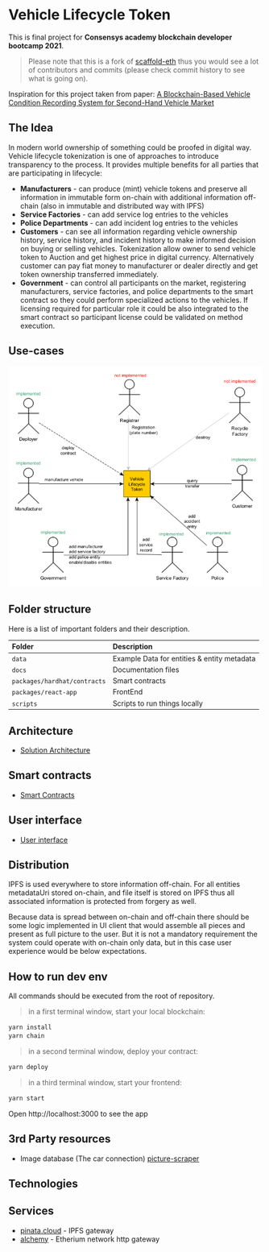 # Vehicle Lifecycle Token

This is final project for **Consensys academy blockchain developer bootcamp 2021**.

> Please note that this is a fork of [scaffold-eth](https://github.com/scaffold-eth/scaffold-eth) thus you would see a lot of contributors and commits (please check commit history to see what is going on).

Inspiration for this project taken from paper: [A Blockchain-Based Vehicle Condition Recording System for Second-Hand Vehicle Market](https://www.hindawi.com/journals/wcmc/2021/6623251/)

## The Idea

In modern world ownership of something could be proofed in digital way.
Vehicle lifecycle tokenization is one of approaches to introduce transparency to the process.
It provides multiple benefits for all parties that are participating in lifecycle:

- **Manufacturers** - can produce (mint) vehicle tokens and preserve all information in immutable form on-chain with additional information off-chain (also in immutable and distributed way with IPFS)
- **Service Factories** - can add service log entries to the vehicles
- **Police Departments** - can add incident log entries to the vehicles
- **Customers** - can see all information regarding vehicle ownership history, service history, and incident history to make informed decision on buying or selling vehicles. Tokenization allow owner to send vehicle token to Auction and get highest price in digital currency. Alternatively customer can pay fiat money to manufacturer or dealer directly and get token ownership transferred immediately.
- **Government** - can control all participants on the market, registering manufacturers, service factories, and police departments to the smart contract so they could perform specialized actions to the vehicles. If licensing required for particular role it could be also integrated to the smart contract so participant license could be validated on method execution.

## Use-cases

![use cases](docs/images/use-cases.png)

## Folder structure

Here is a list of important folders and their description.

| Folder                       | Description                                 |
|:-----------------------------|:--------------------------------------------|
| `data`                       | Example Data for entities & entity metadata |
| `docs`                       | Documentation files                         |
| `packages/hardhat/contracts` | Smart contracts                             |
| `packages/react-app`         | FrontEnd                                    |
| `scripts`                    | Scripts to run things locally               |

## Architecture

- [Solution Architecture](docs/architecture.md)

## Smart contracts

- [Smart Contracts](docs/smart-contracts.md)

## User interface

- [User interface](docs/user-interface.md)

## Distribution

IPFS is used everywhere to store information off-chain. For all entities metadataUri stored on-chain, and file itself is stored on IPFS thus all associated information is protected from forgery as well.

Because data is spread between on-chain and off-chain there should be some logic implemented in UI client that would assemble all pieces and present as full picture to the user. But it is not a mandatory requirement the system could operate with on-chain only data, but in this case user experience would be below expectations.

## How to run dev env

All commands should be executed from the root of repository.

> in a first terminal window, start your local blockchain:

```bash
yarn install
yarn chain
```

> in a second terminal window, deploy your contract:

```bash
yarn deploy
```

> in a third terminal window, start your frontend:

```bash
yarn start
```

Open http://localhost:3000 to see the app

## 3rd Party resources

- Image database (The car connection) [picture-scraper](https://github.com/nicolas-gervais/predicting-car-price-from-scraped-data/tree/master/picture-scraper)

## Technologies

## Services

- [pinata.cloud](http://pinata.cloud) - IPFS gateway
- [alchemy](alchemy.com) - Etherium network http gateway
